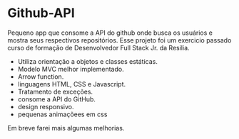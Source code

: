 # Github-API
Pequeno app que consome a API do github onde busca os usuários e mostra seus respectivos repositórios. Esse projeto foi um exercicio passado curso de formação de Desenvolvedor Full Stack Jr. da Resilia.

 - Utiliza orientação a objetos e classes estáticas.
 - Modelo MVC melhor implementado.
 - Arrow function.
 - linguagens HTML, CSS e Javascript.
 - Tratamento de exceções.
 - consome a API do GitHub.
 - design responsivo.
 - pequenas animaçõees em css
 
Em breve farei mais algumas melhorias.
